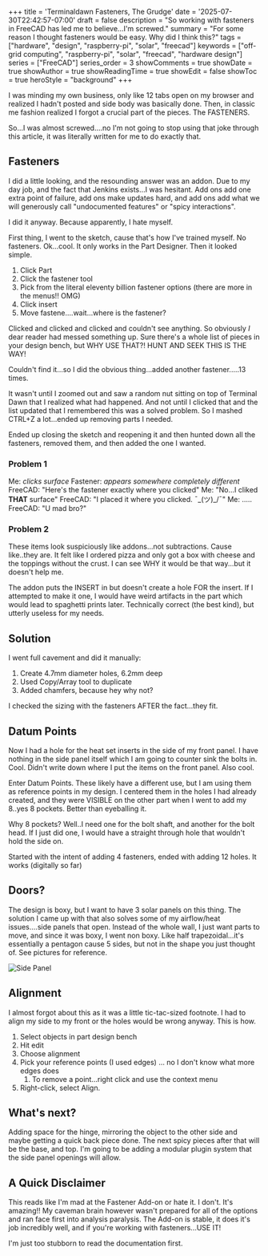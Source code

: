 +++
title = 'Terminaldawn Fasteners, The Grudge'
date = '2025-07-30T22:42:57-07:00'
draft = false
description = "So working with fasteners in FreeCAD has led me to believe...I'm screwed."
summary = "For some reason I thought fasteners would be easy. Why did I think this?"
tags = ["hardware", "design", "raspberry-pi", "solar", "freecad"]
keywords = ["off-grid computing", "raspberry-pi", "solar", "freecad", "hardware design"]
series = ["FreeCAD"]
series_order = 3
showComments = true
showDate = true
showAuthor = true
showReadingTime = true
showEdit = false
showToc = true
heroStyle = "background"
+++

I was minding my own business, only like 12 tabs open on my browser and realized I hadn't posted and side body was basically done. Then, in classic me fashion realized I forgot a crucial part of the pieces. The FASTENERS. 

So...I was almost screwed....no I'm not going to stop using that joke through this article, it was literally written for me to do exactly that.

## Fasteners

I did a little looking, and the resounding answer was an addon. Due to my day job, and the fact that Jenkins exists...I was hesitant. Add ons add one extra point of failure, add ons make updates hard, and add ons add what we will generously call "undocumented features" or "spicy interactions". 

I did it anyway. Because apparently, I hate myself.

First thing, I went to the sketch, cause that's how I've trained myself. No fasteners. Ok...cool. It only works in the Part Designer. Then it looked simple.

1. Click Part
1. Click the fastener tool
1. Pick from the literal eleventy billion fastener options (there are more in the menus!! OMG)
1. Click insert
1. Move fastene....wait...where is the fastener?

Clicked and clicked and clicked and couldn't see anything. So obviously *I* dear reader had messed something up. Sure there's a whole list of pieces in your design bench, but WHY USE THAT?! HUNT AND SEEK THIS IS THE WAY!

Couldn't find it...so I did the obvious thing...added another fastener.....13 times.

It wasn't until I zoomed out and saw a random nut sitting on top of Terminal Dawn that I realized what had happened. And not until I clicked that and the list updated that I remembered this was a solved problem. So I mashed CTRL+Z a lot...ended up removing parts I needed. 

Ended up closing the sketch and reopening it and then hunted down all the fasteners, removed them, and then added the one I wanted.

### Problem 1

Me: *clicks surface*
Fastener: *appears somewhere completely different*
FreeCAD: "Here's the fastener exactly where you clicked"
Me: "No...I cliked **THAT** surface"
FreeCAD: "I placed it where you clicked. ¯\_(ツ)_/¯"
Me: .....
FreeCAD: "U mad bro?"

### Problem 2

These items look suspiciously like addons...not subtractions. Cause like..they are. It felt like I ordered pizza and only got a box with cheese and the toppings without the crust. I can see WHY it would be that way...but it doesn't help me.

The addon puts the INSERT in but doesn't create a hole FOR the insert. If I attempted to make it one, I would have weird artifacts in the part which would lead to spaghetti prints later. Technically correct (the best kind), but utterly useless for my needs.

## Solution

I went full cavement and did it manually:

1. Create 4.7mm diameter holes, 6.2mm deep
1. Used Copy/Array tool to duplicate
1. Added chamfers, because hey why not?

I checked the sizing with the fasteners AFTER the fact...they fit.

## Datum Points

Now I had a hole for the heat set inserts in the side of my front panel. I have nothing in the side panel itself which I am going to counter sink the bolts in. Cool. Didn't write down where I put the items on the front panel. Also cool. 

Enter Datum Points. These likely have a different use, but I am using them as reference points in my design. I centered them in the holes I had already created, and they were VISIBLE on the other part when I went to add my 8..yes 8 pockets. Better than eyeballing it. 

Why 8 pockets? Well..I need one for the bolt shaft, and another for the bolt head. If I just did one, I would have a straight through hole that wouldn't hold the side on. 

Started with the intent of adding 4 fasteners, ended with adding 12 holes. It works (digitally so far)

## Doors?

The design is boxy, but I want to have 3 solar panels on this thing. The solution I came up with that also solves some of my airflow/heat issues....side panels that open. Instead of the whole wall, I just want parts to move, and since it was boxy, I went non boxy. Like half trapezoidal...it's essentially a pentagon cause 5 sides, but not in the shape you just thought of. See pictures for reference.

![Side Panel](terminaldawn_sidepanel.png)

## Alignment

I almost forgot about this as it was a little tic-tac-sized footnote. I had to align my side to my front or the holes would be wrong anyway. This is how.

1. Select objects in part design bench
1. Hit edit
1. Choose alignment
1. Pick your reference points (I used edges) ... no I don't know what more edges does
    1. To remove a point...right click and use the context menu
1. Right-click, select Align.

## What's next?

Adding space for the hinge, mirroring the object to the other side and maybe getting a quick back piece done. The next spicy pieces after that will be the base, and top. I'm going to be adding a modular plugin system that the side panel openings will allow.

## A Quick Disclaimer

This reads like I'm mad at the Fastener Add-on or hate it. I don't. It's amazing!! My caveman brain however wasn't prepared for all of the options and ran face first into analysis paralysis. The Add-on is stable, it does it's job incredibly well, and if you're working with fasteners...USE IT!

I'm just too stubborn to read the documentation first. 
